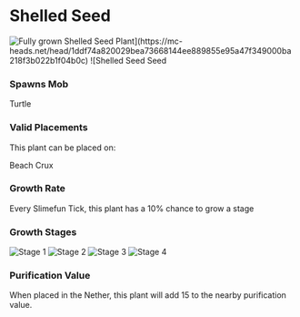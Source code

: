 # Shelled Seed

![Fully grown $Shelled Seed Plant](https://mc-heads.net/head/1ddf74a820029bea73668144ee889855e95a47f349000ba218f3b022b1f04b0c) ![$Shelled Seed Seed](https://mc-heads.net/head/95b92a13f01baece56654e817833f9829bc025ad733609c0bdd0d3a359c9d943)

### Spawns Mob

Turtle

### Valid Placements

This plant can be placed on:

Beach Crux


### Growth Rate

Every Slimefun Tick, this plant has a 10% chance to grow a stage

### Growth Stages

![Stage 1](https://mc-heads.net/head/50fc1f8c1c1257a81372828ca9a2a41cf9e3290f3c02285caf352644da98e76a) ![Stage 2](https://mc-heads.net/head/e23fc39e558c88e59f0cf1b9d1a67fb8e06f5cd9f73d396f8e4d7033bf145caa) ![Stage 3](https://mc-heads.net/head/1c8237ed47b65e5cba683354de7e09d452849e683e874a029133f1bba2942ca1) ![Stage 4](https://mc-heads.net/head/1c8237ed47b65e5cba683354de7e09d452849e683e874a029133f1bba2942ca1)

### Purification Value

When placed in the Nether, this plant will add 15 to the nearby purification value.